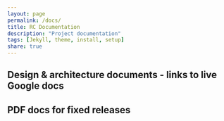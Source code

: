 ```yaml
---
layout: page
permalink: /docs/
title: RC Documentation
description: "Project documentation"
tags: [Jekyll, theme, install, setup]
share: true
---
```


## Design & architecture documents - links to live Google docs

## PDF docs for fixed releases
